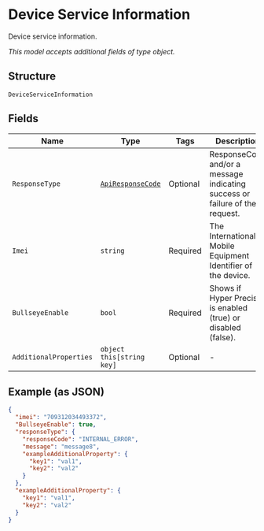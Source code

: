 
# Device Service Information

Device service information.

*This model accepts additional fields of type object.*

## Structure

`DeviceServiceInformation`

## Fields

| Name | Type | Tags | Description |
|  --- | --- | --- | --- |
| `ResponseType` | [`ApiResponseCode`](../../doc/models/api-response-code.md) | Optional | ResponseCode and/or a message indicating success or failure of the request. |
| `Imei` | `string` | Required | The International Mobile Equipment Identifier of the device. |
| `BullseyeEnable` | `bool` | Required | Shows if Hyper Precise is enabled (true) or disabled (false). |
| `AdditionalProperties` | `object this[string key]` | Optional | - |

## Example (as JSON)

```json
{
  "imei": "709312034493372",
  "BullseyeEnable": true,
  "responseType": {
    "responseCode": "INTERNAL_ERROR",
    "message": "message8",
    "exampleAdditionalProperty": {
      "key1": "val1",
      "key2": "val2"
    }
  },
  "exampleAdditionalProperty": {
    "key1": "val1",
    "key2": "val2"
  }
}
```

